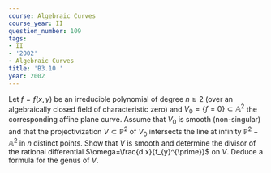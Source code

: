 ```yaml
---
course: Algebraic Curves
course_year: II
question_number: 109
tags:
- II
- '2002'
- Algebraic Curves
title: 'B3.10 '
year: 2002
---
```



Let $f=f(x, y)$ be an irreducible polynomial of degree $n \geq 2$ (over an algebraically closed field of characteristic zero) and $V_{0}=\{f=0\} \subset \mathbb{A}^{2}$ the corresponding affine plane curve. Assume that $V_{0}$ is smooth (non-singular) and that the projectivization $V \subset \mathbb{P}^{2}$ of $V_{0}$ intersects the line at infinity $\mathbb{P}^{2}-\mathbb{A}^{2}$ in $n$ distinct points. Show that $V$ is smooth and determine the divisor of the rational differential $\omega=\frac{d x}{f_{y}^{\prime}}$ on $V$. Deduce a formula for the genus of $V$.